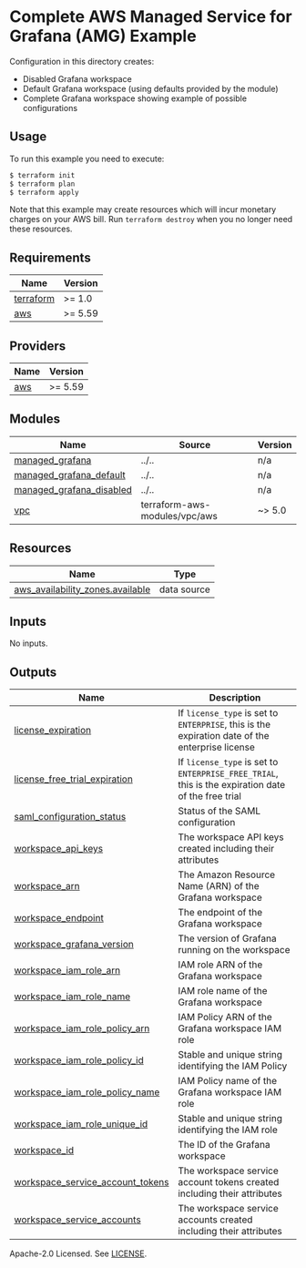# Complete AWS Managed Service for Grafana (AMG) Example

Configuration in this directory creates:

- Disabled Grafana workspace
- Default Grafana workspace (using defaults provided by the module)
- Complete Grafana workspace showing example of possible configurations

## Usage

To run this example you need to execute:

```bash
$ terraform init
$ terraform plan
$ terraform apply
```

Note that this example may create resources which will incur monetary charges on your AWS bill. Run `terraform destroy` when you no longer need these resources.

<!-- BEGINNING OF PRE-COMMIT-TERRAFORM DOCS HOOK -->
## Requirements

| Name | Version |
|------|---------|
| <a name="requirement_terraform"></a> [terraform](#requirement\_terraform) | >= 1.0 |
| <a name="requirement_aws"></a> [aws](#requirement\_aws) | >= 5.59 |

## Providers

| Name | Version |
|------|---------|
| <a name="provider_aws"></a> [aws](#provider\_aws) | >= 5.59 |

## Modules

| Name | Source | Version |
|------|--------|---------|
| <a name="module_managed_grafana"></a> [managed\_grafana](#module\_managed\_grafana) | ../.. | n/a |
| <a name="module_managed_grafana_default"></a> [managed\_grafana\_default](#module\_managed\_grafana\_default) | ../.. | n/a |
| <a name="module_managed_grafana_disabled"></a> [managed\_grafana\_disabled](#module\_managed\_grafana\_disabled) | ../.. | n/a |
| <a name="module_vpc"></a> [vpc](#module\_vpc) | terraform-aws-modules/vpc/aws | ~> 5.0 |

## Resources

| Name | Type |
|------|------|
| [aws_availability_zones.available](https://registry.terraform.io/providers/hashicorp/aws/latest/docs/data-sources/availability_zones) | data source |

## Inputs

No inputs.

## Outputs

| Name | Description |
|------|-------------|
| <a name="output_license_expiration"></a> [license\_expiration](#output\_license\_expiration) | If `license_type` is set to `ENTERPRISE`, this is the expiration date of the enterprise license |
| <a name="output_license_free_trial_expiration"></a> [license\_free\_trial\_expiration](#output\_license\_free\_trial\_expiration) | If `license_type` is set to `ENTERPRISE_FREE_TRIAL`, this is the expiration date of the free trial |
| <a name="output_saml_configuration_status"></a> [saml\_configuration\_status](#output\_saml\_configuration\_status) | Status of the SAML configuration |
| <a name="output_workspace_api_keys"></a> [workspace\_api\_keys](#output\_workspace\_api\_keys) | The workspace API keys created including their attributes |
| <a name="output_workspace_arn"></a> [workspace\_arn](#output\_workspace\_arn) | The Amazon Resource Name (ARN) of the Grafana workspace |
| <a name="output_workspace_endpoint"></a> [workspace\_endpoint](#output\_workspace\_endpoint) | The endpoint of the Grafana workspace |
| <a name="output_workspace_grafana_version"></a> [workspace\_grafana\_version](#output\_workspace\_grafana\_version) | The version of Grafana running on the workspace |
| <a name="output_workspace_iam_role_arn"></a> [workspace\_iam\_role\_arn](#output\_workspace\_iam\_role\_arn) | IAM role ARN of the Grafana workspace |
| <a name="output_workspace_iam_role_name"></a> [workspace\_iam\_role\_name](#output\_workspace\_iam\_role\_name) | IAM role name of the Grafana workspace |
| <a name="output_workspace_iam_role_policy_arn"></a> [workspace\_iam\_role\_policy\_arn](#output\_workspace\_iam\_role\_policy\_arn) | IAM Policy ARN of the Grafana workspace IAM role |
| <a name="output_workspace_iam_role_policy_id"></a> [workspace\_iam\_role\_policy\_id](#output\_workspace\_iam\_role\_policy\_id) | Stable and unique string identifying the IAM Policy |
| <a name="output_workspace_iam_role_policy_name"></a> [workspace\_iam\_role\_policy\_name](#output\_workspace\_iam\_role\_policy\_name) | IAM Policy name of the Grafana workspace IAM role |
| <a name="output_workspace_iam_role_unique_id"></a> [workspace\_iam\_role\_unique\_id](#output\_workspace\_iam\_role\_unique\_id) | Stable and unique string identifying the IAM role |
| <a name="output_workspace_id"></a> [workspace\_id](#output\_workspace\_id) | The ID of the Grafana workspace |
| <a name="output_workspace_service_account_tokens"></a> [workspace\_service\_account\_tokens](#output\_workspace\_service\_account\_tokens) | The workspace service account tokens created including their attributes |
| <a name="output_workspace_service_accounts"></a> [workspace\_service\_accounts](#output\_workspace\_service\_accounts) | The workspace service accounts created including their attributes |
<!-- END OF PRE-COMMIT-TERRAFORM DOCS HOOK -->

Apache-2.0 Licensed. See [LICENSE](https://github.com/terraform-aws-modules/terraform-aws-managed-service-grafana/blob/main/LICENSE).
